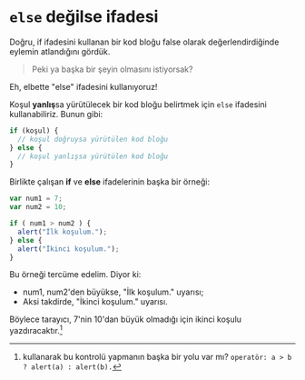 # `else` değilse ifadesi

Doğru, if ifadesini kullanan bir kod bloğu false olarak değerlendirdiğinde eylemin atlandığını gördük. 

> Peki ya başka bir şeyin olmasını istiyorsak?

Eh, elbette "else" ifadesini kullanıyoruz!

Koşul **yanlış**sa yürütülecek bir kod bloğu belirtmek için `else` ifadesini kullanabiliriz. Bunun gibi:

```javascript	
if (koşul) {
  // koşul doğruysa yürütülen kod bloğu
} else {
  // koşul yanlışsa yürütülen kod bloğu
}
```

  [^1]: Koşul altındaki kod yalnızca bir komut içeriyorsa kıvrımlı ayraçları atlayabilirsiniz.

Birlikte çalışan **if** ve **else** ifadelerinin başka bir örneği:

```javascript
var num1 = 7;
var num2 = 10;

if ( num1 > num2 ) {
  alert("İlk koşulum.");
} else {
  alert("İkinci koşulum.");
}
```

Bu örneği tercüme edelim. Diyor ki:
- num1, num2'den büyükse, "İlk koşulum." uyarısı;
- Aksi takdirde, "İkinci koşulum." uyarısı.

Böylece tarayıcı, 7'nin 10'dan büyük olmadığı için ikinci koşulu yazdıracaktır.[^2]

  [^2]: kullanarak bu kontrolü yapmanın başka bir yolu var mı? `operatör: a > b ? alert(a) : alert(b).`

